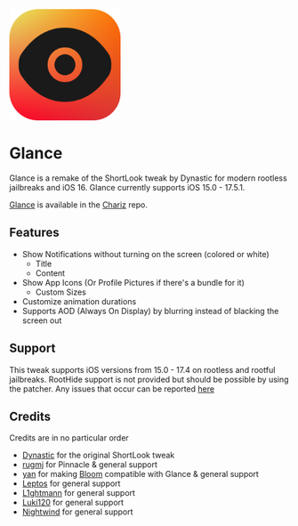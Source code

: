 <img src="https://raw.githubusercontent.com/Janisbtw/Glance/master/Glance.png" width=200>

# Glance

Glance is a remake of the ShortLook tweak by Dynastic for modern rootless jailbreaks and iOS 16. Glance currently supports iOS 15.0 - 17.5.1.

[Glance](https://chariz.com/buy/glance) is available in the [Chariz](https://chariz.com/) repo.

## Features
- Show Notifications without turning on the screen (colored or white)
  - Title
  - Content
- Show App Icons (Or Profile Pictures if there's a bundle for it)
  - Custom Sizes
- Customize animation durations
- Supports AOD (Always On Display) by blurring instead of blacking the screen out

## Support
This tweak supports iOS versions from 15.0 - 17.4 on rootless and rootful jailbreaks. RootHide support is not provided but should be possible by using the patcher. Any issues that occur can be reported [here](https://github.com/Janisbtw/Glance/issues)

## Credits
Credits are in no particular order
- [Dynastic](https://repo.dynastic.co/) for the original ShortLook tweak
- [rugmj](https://github.com/rugmj) for Pinnacle & general support
- [yan](https://github.com/yandevelop) for making [Bloom](https://havoc.app/package/bloom) compatible with Glance & general support
- [Leptos](https://github.com/leptos-null) for general support
- [L1ghtmann](https://github.com/L1ghtmann) for general support
- [Luki120](https://github.com/Luki120) for general support
- [Nightwind](https://github.com/NightwindDev) for general support
